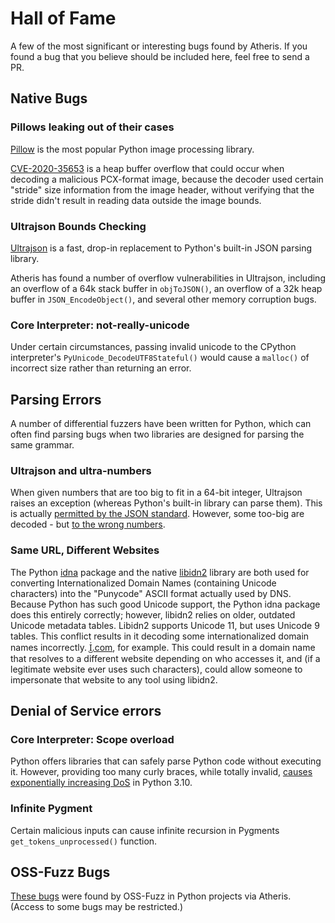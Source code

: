 # Hall of Fame

A few of the most significant or interesting bugs found by Atheris. If you found
a bug that you believe should be included here, feel free to send a PR.

## Native Bugs

### Pillows leaking out of their cases

[Pillow](https://pillow.readthedocs.io/en/stable/) is the most popular Python
image processing library.

[CVE-2020-35653](https://github.com/python-pillow/Pillow/pull/5174) is a heap
buffer overflow that could occur when decoding a malicious PCX-format image,
because the decoder used certain "stride" size information from the image
header, without verifying that the stride didn't result in reading data outside
the image bounds.

### Ultrajson Bounds Checking

[Ultrajson](https://github.com/ultrajson/ultrajson) is a fast, drop-in
replacement to Python's built-in JSON parsing library.

Atheris has found a number of overflow vulnerabilities in Ultrajson, including an overflow of a 64k stack buffer in `objToJSON()`, an overflow of a 32k heap buffer in `JSON_EncodeObject()`, and several other memory corruption bugs.

### Core Interpreter: not-really-unicode
Under certain circumstances, passing invalid unicode to the CPython interpreter's `PyUnicode_DecodeUTF8Stateful()` would cause a `malloc()` of incorrect size rather than returning an error.

## Parsing Errors

A number of differential fuzzers have been written for Python, which can often
find parsing bugs when two libraries are designed for parsing the same grammar.

### Ultrajson and ultra-numbers

When given numbers that are too big to fit in a 64-bit integer, Ultrajson raises
an exception (whereas Python's built-in library can parse them). This is
actually
[permitted by the JSON standard](https://tools.ietf.org/html/rfc7159#section-6).
However, some too-big are decoded - but
[to the wrong numbers](https://github.com/ultrajson/ultrajson/issues/440).

### Same URL, Different Websites

The Python [idna](https://pypi.org/project/idna/) package and the native
[libidn2](https://www.gnu.org/software/libidn/#libidn2) library are both used
for converting Internationalized Domain Names (containing Unicode characters)
into the "Punycode" ASCII format actually used by DNS. Because Python has such
good Unicode support, the Python idna package does this entirely correctly;
however, libidn2 relies on older, outdated Unicode metadata tables. Libidn2
supports Unicode 11, but uses Unicode 9 tables. This conflict results in it
decoding some internationalized domain names incorrectly. [İ᷹.com](İ᷹.com), for
example. This could result in a domain name that resolves to a different website
depending on who accesses it, and (if a legitimate website ever uses such
characters), could allow someone to impersonate that website to any tool using
libidn2.

## Denial of Service errors

### Core Interpreter: Scope overload

Python offers libraries that can safely parse Python code without executing it. However, providing too many curly braces, while totally invalid, [causes exponentially increasing DoS](https://github.com/python/cpython/issues/90863) in Python 3.10.

### Infinite Pygment

Certain malicious inputs can cause infinite recursion in Pygments `get_tokens_unprocessed()` function.

## OSS-Fuzz Bugs

[These bugs](https://bugs.chromium.org/p/oss-fuzz/issues/list?groupby=Proj&colspec=ID%20Type%20Component%20Status%20Reported%20Owner%20Summary&q=%28adal%20OR%20aiohttp%20OR%20airflow%20OR%20ansible%20OR%20asn1crypto%20OR%20bleach%20OR%20bottleneck%20OR%20bs4%20OR%20charset_normalizer%20OR%20coveragepy%20OR%20croniter%20OR%20cryptography%20OR%20dask%20OR%20decorator%20OR%20digest%20OR%20ecdsa-python%20OR%20et-xmlfile%20OR%20filelock%20OR%20flask%20OR%20flask-restx%20OR%20ftfy%20OR%20g-api-auth-httplib2%20OR%20g-api-auth-library-python%20OR%20g-api-pubsub%20OR%20g-api-py-api-common-protos%20OR%20g-api-py-oauthlib%20OR%20g-api-python-client%20OR%20g-api-python-cloud-core%20OR%20g-api-python-firestore%20OR%20g-api-python-tasks%20OR%20g-api-resource-manager%20OR%20g-api-resumable-media-python%20OR%20g-api-secret-manager%20OR%20g-apis-py-api-core%20OR%20gc-iam%20OR%20gcloud-error-py%20OR%20g-cloud-logging-py%20OR%20gcp-python-cloud-storage%20OR%20glom%20OR%20g-py-bigquery%20OR%20g-py-crc32c%20OR%20grpc-py%20OR%20gunicorn%20OR%20idna%20OR%20iniconfig%20OR%20ipython%20OR%20jsmin%20OR%20jupyter_server%20OR%20kafka%20OR%20kiwisolver%20OR%20looker-sdk%20OR%20lxml%20OR%20mako%20OR%20matplotlib%20OR%20msal%20OR%20netaddr-py%20OR%20nfstream%20OR%20ntlm2%20OR%20numpy%20OR%20oauth2%20OR%20oauthlib%20OR%20olefile%20OR%20openpyxl%20OR%20oracle-py-cx%20OR%20orjson%20OR%20pandas%20OR%20paramiko%20OR%20pip%20OR%20protobuf-python%20OR%20psqlparse%20OR%20psycopg2%20OR%20pyasn1%20OR%20pycrypto%20OR%20pydateutil%20OR%20pygments%20OR%20pyjwt%20OR%20pyodbc%20OR%20pyparsing%20OR%20pyrsistent%20OR%20py-serde%20OR%20python-email-validator%20OR%20python-lz4%20OR%20python-rsa%20OR%20python-tabulate%20OR%20pytz%20OR%20pyxdg%20OR%20pyyaml%20OR%20redis-py%20OR%20requests%20OR%20retry%20OR%20scapy%20OR%20scikit-learn%20OR%20smart_open%20OR%20sqlalchemy%20OR%20sqlalchemy_jsonfield%20OR%20sqlalchemy-utils%20OR%20toml%20OR%20tqdm%20OR%20ujson%20OR%20underscore%20OR%20urllib3%20OR%20websocket-client%20OR%20xlrd%20OR%20xmltodict%20OR%20zipp%29&can=1) were found by OSS-Fuzz in Python projects via Atheris. (Access to some bugs may be restricted.)
